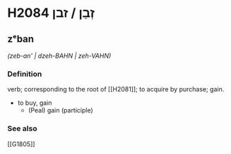# H2084 זְבַן / זבן

## zᵉban

_(zeb-an' | dzeh-BAHN | zeh-VAHN)_

### Definition

verb; corresponding to the root of [[H2081]]; to acquire by purchase; gain.

- to buy, gain
    - (Peal) gain (participle)
### See also

[[G1805]]

